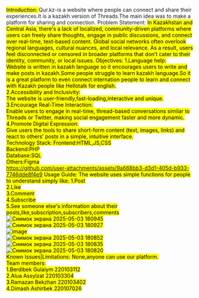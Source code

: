 <mark>Introduction:  </mark>
Qur.kz-is a website where people can connect and share their experiences.It is a kazakh version of Threads.The main idea was to make a platform for sharing and connection.
Problem Statement: <mark>
In Kazakhstan and Central Asia, there's a lack of localized, community-driven platforms where users can freely share thoughts, engage in public discussions, and connect over real-time, text-based content. Global social networks often overlook regional languages, cultural nuances, and local relevance. As a result, users feel disconnected or censored in broader platforms that don’t cater to their identity, community, or local issues.
Objectives: <mark>
1.Language help:<br>
Website is written in kazakh language so it encourages users to write and make posts in kazakh.Some people struggle to learn kazakh language.So it is a great platform to even connect internation people to learn and connect with Kazakh people like Hellotalk for english.<br>
2.Accessibility and Inclusivity:<br>
The website is user-friendly,fast-loading,interactive and unique.<br>
3.Encourage Real-Time Interaction:<br>
Enable users to engage in real-time, thread-based conversations similar to Threads or Twitter, making social engagement faster and more dynamic.<br>
4.Promote Digital Expression:<br>
Give users the tools to share short-form content (text, images, links) and react to others’ posts in a simple, intuitive interface.<br>
Technology Stack: <mark>
Frontend:HTML,JS,CSS <br>
Backend:PHP <br>
Database:SQL <br>
Others:Figma <br>
https://github.com/user-attachments/assets/9a668bb3-d3d1-405d-b933-7746dde8f4e9
Usage Guide:<mark>
The website uses simple functions for people to understand simply like:
1.Post <br>
2.Like <br>
3.Comment <br>
4.Subscribe <br>
5.See someone else's information about their posts,like,subscription,subscribers,comments<br>
![Снимок экрана 2025-05-03 180945](https://github.com/user-attachments/assets/9c31c6d2-9a35-4fbb-a316-57962038f1ca) <br>
![Снимок экрана 2025-05-03 180927](https://github.com/user-attachments/assets/0cab48b4-7f26-48d4-af7e-6c72c6b294cb) <br>
![image](https://github.com/user-attachments/assets/f6ccc10d-1b17-4d2a-a00d-f7ab87301581)  <br>
![Снимок экрана 2025-05-03 180852](https://github.com/user-attachments/assets/c24f3ff0-7bc8-42cf-a7ff-390f843f76eb) <br>
![Снимок экрана 2025-05-03 180835](https://github.com/user-attachments/assets/cff953a3-8852-40c5-b1a6-908dfe5b88dc) <br>
![Снимок экрана 2025-05-03 180820](https://github.com/user-attachments/assets/7f3893dd-59b6-4088-a472-26cde8b2177d) <br>
Known Issues|Limitations: <mark>
None,anyone can use our platform. <br>
Team members:<br>
1.Berdibek Gulaiym 220103112 <br>
2.Alua Assylzat 220103304 <br>
3.Ramazan Bekzhan 220103402<br>
4.Dimash Ashirbek 220107026
